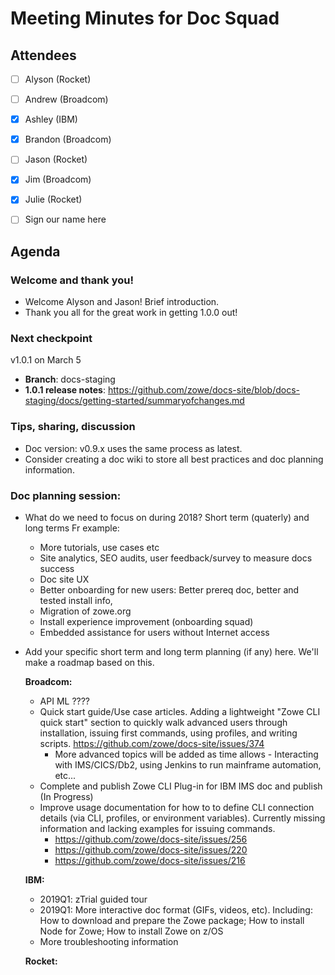 # Meeting Minutes for Doc Squad

## Attendees
- [ ] Alyson (Rocket)
- [ ] Andrew (Broadcom)
- [x] Ashley (IBM)
- [x] Brandon (Broadcom)
- [ ] Jason (Rocket)
- [x] Jim (Broadcom)
- [x] Julie (Rocket)
- [ ] Sign our name here


## Agenda 

### Welcome and thank you!
- Welcome Alyson and Jason! Brief introduction. 
- Thank you all for the great work in getting 1.0.0 out!

### Next checkpoint 
v1.0.1 on March 5

- **Branch**: docs-staging
- **1.0.1 release notes**: https://github.com/zowe/docs-site/blob/docs-staging/docs/getting-started/summaryofchanges.md

### Tips, sharing, discussion
- Doc version: v0.9.x uses the same process as latest. 
- Consider creating a doc wiki to store all best practices and doc planning information. 

### Doc planning session:

- What do we need to focus on during 2018? Short term (quaterly) and long terms Fr example:
    - More tutorials, use cases etc
	- Site analytics, SEO audits, user feedback/survey to measure docs success
	- Doc site UX
	- Better onboarding for new users: Better prereq doc, better and tested install info, 
	- Migration of zowe.org
	- Install experience improvement (onboarding squad)
	- Embedded assistance for users without Internet access
	  
- Add your specific short term and long term planning (if any) here. We'll make a roadmap based on this.
      
  **Broadcom:**
  - API ML ????
  - Quick start guide/Use case articles. Adding a lightweight "Zowe CLI quick start" section to quickly walk advanced users through installation, issuing first commands, using profiles, and writing scripts.  https://github.com/zowe/docs-site/issues/374
  	- More advanced topics will be added as time allows - Interacting with IMS/CICS/Db2, using Jenkins to run mainframe automation, etc... 
  - Complete and publish Zowe CLI Plug-in for IBM IMS doc and publish (In Progress) 
  - Improve usage documentation for how to to define CLI connection details (via CLI, profiles, or environment variables). Currently missing information and lacking examples for issuing commands. 
	- https://github.com/zowe/docs-site/issues/256   
	- https://github.com/zowe/docs-site/issues/220   
	- https://github.com/zowe/docs-site/issues/216
 
  **IBM:**
  - 2019Q1: zTrial guided tour
  - 2019Q1: More interactive doc format (GIFs, videos, etc). Including: How to download and prepare the Zowe package; How to install Node for Zowe; How to install Zowe on z/OS
  - More troubleshooting information
  
   **Rocket:**



